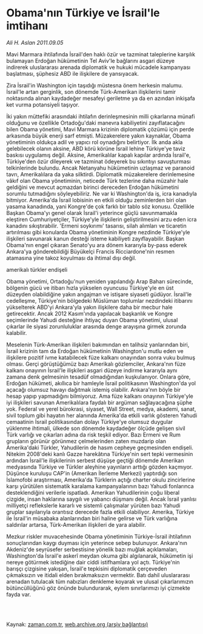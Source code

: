 # Obama'nın Türkiye ve İsrail'le imtihanı

*Ali H. Aslan 2011.09.05*

<td class="columnist-detail">
<p>Mavi Marmara ihtilafında İsrail'den haklı özür ve tazminat taleplerine karşılık bulamayan Erdoğan hükümetinin Tel Aviv'le bağlarını asgari düzeye indirerek uluslararası arenada diplomatik ve hukuki mücadele kampanyası başlatması, şüphesiz ABD ile ilişkilere de yansıyacak.</p>
<p>
<div id="haberMetinDiv">
<p>Zira İsrail'in Washington için taşıdığı müstesna önem herkesin malumu. İsrail'le artan gerginlik, son dönemde Türk-Amerikan ilişkilerini tamir noktasında alınan kaydadeğer mesafeyi geriletme ya da en azından inkişafa ket vurma potansiyeli taşıyor.
<p> İki yakın müttefiki arasındaki ihtilafın derinleşmesinin milli çıkarlarına münafi olduğunu ve özellikle Ortadoğu'daki manevra kabiliyetini zayıflatacağını bilen Obama yönetimi, Mavi Marmara krizinin diplomatik çözümü için perde arkasında büyük enerji sarf etmişti. Müzakerelere yakın kaynaklar, Obama yönetiminin oldukça adil ve yapıcı rol oynadığını belirtiyor. İlk anda akla gelebilecek olanın aksine, ABD körü körüne İsrail lehine Türkiye'ye taviz baskısı uygulamış değil. Aksine, Amerikalılar kapalı kapılar ardında İsrail'e, Türkiye'den özür dileyerek ve tazminat ödeyerek bu sıkıntıyı savuşturması telkinlerinde bulundu. Ancak Netanyahu hükümetinin uzlaşmaz ve paranoid tavrı, Amerikalılara da yaka silktirdi. Diplomatik müzakerelere derinlemesine vâkıf olan Obama yönetiminin, neticede Türk tezlerine daha müzahir hale geldiğini ve mevcut açmazdan birinci dereceden Erdoğan hükümetini sorumlu tutmadığını söyleyebiliriz. Ne var ki Washington'da iş, icra kanadıyla bitmiyor. Amerika'da İsrail lobisinin en etkili olduğu zeminlerden biri olan yasama kanadında, yani Kongre'de çok farklı bir tablo söz konusu. Özellikle Başkan Obama'yı genel olarak İsrail'i yeterince güçlü savunmamakla eleştiren Cumhuriyetçiler, Türkiye'yle ilişkilerin geliştirilmesini arzu eden icra kanadını sıkıştırabilir. 'Ermeni soykırımı' tasarısı, silah alımları ve ticaretin artırılması gibi konularda Obama yönetiminin Kongre nezdinde Türkiye'yle ilişkileri savunarak kanun desteği isteme kabiliyeti zayıflayabilir. Başkan Obama'nın engel çıkaran Senato'yu ara dönem kararıyla by-pass ederek Ankara'ya gönderebildiği Büyükelçi Francis Ricciardone'nin resmen atamasına yine takoz koyulması da ihtimal dışı değil.
<p>amerikalı türkler endişeli
<p>Obama yönetimi, Ortadoğu'nun yeniden yapılandığı Arap Baharı sürecinde, bölgenin gücü ve itibarı hızla yükselen oyuncusu Türkiye'yle en üst düzeyden olabildiğine yakın angajman ve istişare siyaseti güdüyor. İsrail'le cedelleşme, Türkiye'nin bölgedeki Müslüman toplumlar nezdindeki itibarını yükselterek ABD'yi Ankara'yla yakın ilişkilere daha bir mecbur hale getirecektir. Ancak 2012 Kasım'ında yapılacak başkanlık ve Kongre seçimlerinde Yahudi desteğine ihtiyaç duyan Obama yönetimi, ulusal çıkarlar ile siyasi zorunluluklar arasında denge arayışına girmek zorunda kalabilir.
<p> Meselenin Türk-Amerikan ilişkileri bakımından en talihsiz yanlarından biri, İsrail krizinin tam da Erdoğan hükümetinin Washington'u mutlu eden ve ilişkilere pozitif ivme katabilecek füze kalkanı onayından sonra vuku bulmuş olması. Gerçi görüştüğümüz bazı Amerikalı gözlemciler, Ankara'nın füze kalkanı onayının İsrail'le ilişkileri asgari düzeye indirme kararıyla aynı zamana denk gelmesinin tesadüf olmadığından kuşkulanıyor. Onlara göre, Erdoğan hükümeti, akıllıca bir hamleyle İsrail politikasının Washington'da yol açacağı olumsuz havayı dağıtmak istemiş olabilir. Ankara'nın böyle bir hesap yapıp yapmadığını bilmiyoruz. Ama füze kalkanı onayının Türkiye'yle iyi ilişkileri savunan Amerikalılara faydalı bir argüman sağlayacağına şüphe yok. Federal ve yerel bürokrasi, siyaset, Wall Street, medya, akademi, sanat, sivil toplum gibi hayatın her alanında Amerika'da etkili varlık gösteren Yahudi cemaatinin İsrail politikasından dolayı Türkiye'ye olumsuz duygular yüklenme ihtimali, ülkede son dönemde kaydadeğer ölçüde gelişen sivil Türk varlığı ve çıkarları adına da risk teşkil ediyor. Bazı Ermeni ve Rum grupların görünür görünmez çelmelerinden zaten muzdarip olan Amerika'daki Türkler, Yahudilerin de hasım cepheye geçmesinden endişeli. Nitekim 2008'deki kanlı Gazze harekâtına Türkiye'nin sert tepki vermesinin ardından İsrail'le ilişkilerinin serbest düşüşe geçtiği dönemde Amerikan medyasında Türkiye ve Türkler aleyhine yayınların arttığı gözden kaçmıyor. Düşünce kuruluşu CAP'in (Amerikan İlerleme Merkezi) yaptırdığı son İslamofobi araştırması, Amerika'da Türklerin açtığı charter okulu zincirlerine karşı yürütülen sistematik karalama kampanyalarının bazı Yahudi fonlarınca desteklendiğini verilerle ispatladı. Amerikan Yahudilerinin çoğu liberal çizgide, insan haklarına saygılı ve yabancı düşmanı değil. Ancak İsrail yanlısı milliyetçi reflekslerle kararlı ve sistemli çalışmalar yürüten bazı Yahudi gruplar sayılarıyla orantısız derecede fazla etkili olabiliyor. Amerika, Türkiye ile İsrail'in müsabaka alanlarından biri haline gelirse ve Türk varlığına saldırılar artarsa, Türk-Amerikan ilişkileri de yara alabilir.
<p> Mezkur riskler muvacehesinde Obama yönetiminin Türkiye-İsrail ihtilafının sonuçlarından kaygı duyması için yeterince sebep bulunuyor. Ankara'nın Akdeniz'de seyrüsefer serbestisine yönelik bazı muğlak açıklamaları, Washington'da İsrail'e askerî meydan okuma gibi algılanarak, hükümetin işi nereye götürmek istediğine dair ciddi istifhamlara yol açtı. Türkiye'nin barışçı çizgisine yakışan, İsrail'e tepkisini diplomatik çerçeveden çıkmaksızın ve itidali elden bırakmaksızın vermektir. Batı dahil uluslararası arenadan tutulacak tüm nabızları denkleme koyarak ve ulusal çıkarlarımızın bütüncüllüğünü göz önünde bulundurarak, eylem sınırlarımızı iyi çizmekte fayda var.
<p></p></p></p></p></p></p></p></div>
</p>


<p><br>
		 </br></p></td>

Kaynak: [zaman.com.tr](http://zaman.com.tr/yazar.do?yazino=1176391), [web.archive.org (arşiv bağlantısı)](http://web.archive.org/web/20111217095244/http://www.zaman.com.tr:80/yazar.do?yazino=1176391)
